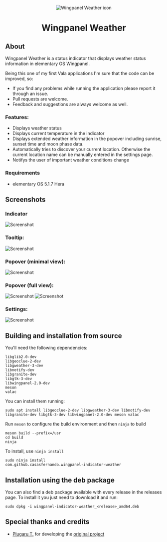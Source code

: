<p align="center">
  <img src="data/icons/128/com.github.casasfernando.wingpanel-indicator-weather.svg" alt="Wingpanel Weather icon" />
</p>
<h1 align="center">Wingpanel Weather</h1>

## About

Wingpanel Weather is a status indicator that displays weather status information in elementary OS Wingpanel.

Being this one of my first Vala applications I'm sure that the code can be improved, so:

- If you find any problems while running the application please report it through an issue.
- Pull requests are welcome.
- Feedback and suggestions are always welcome as well.

### Features:

- Displays weather status
- Displays current temperature in the indicator
- Displays extended weather information in the popover including sunrise, sunset time and moon phase data.
- Automatically tries to discover your current location. Otherwise the current location name can be manually entered in the settings page.
- Notifys the user of important weather conditions change

### Requirements

- elementary OS 5.1.7 Hera

## Screenshots

### Indicator
![Screenshot](data/screenshot_1.png)
### Tooltip:
![Screenshot](data/screenshot_2.png)
### Popover (minimal view):
![Screenshot](data/screenshot_6.png)
### Popover (full view):
![Screenshot](data/screenshot_3.png)
![Screenshot](data/screenshot_4.png)
### Settings:
![Screenshot](data/screenshot_5.png)

## Building and installation from source

You'll need the following dependencies:

```
libglib2.0-dev
libgeoclue-2-dev
libgweather-3-dev
libnotify-dev
libgranite-dev
libgtk-3-dev
libwingpanel-2.0-dev
meson
valac
```

You can install them running:

```
sudo apt install libgeoclue-2-dev libgweather-3-dev libnotify-dev libgranite-dev libgtk-3-dev libwingpanel-2.0-dev meson valac
```

Run `meson` to configure the build environment and then `ninja` to build

```
meson build --prefix=/usr
cd build
ninja
```

To install, use `ninja install`

```
sudo ninja install
com.github.casasfernando.wingpanel-indicator-weather
```

## Installation using the deb package

You can also find a deb package available with every release in the releases page.
To install it you just need to download it and run:

```
sudo dpkg -i wingpanel-indicator-weather_<release>_amd64.deb
```

## Special thanks and credits
 - [Plugaru T.](https://github.com/PlugaruT/) for developing the [original project](https://github.com/PlugaruT/wingpanel-monitor)
